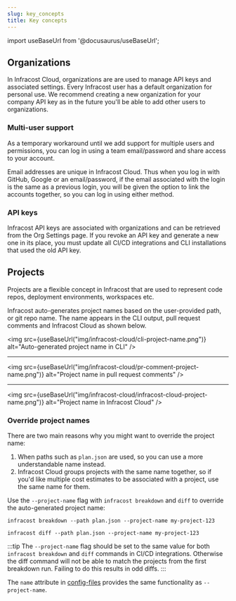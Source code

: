 ```yaml
---
slug: key_concepts
title: Key concepts
---
```


import useBaseUrl from '@docusaurus/useBaseUrl';

## Organizations

In Infracost Cloud, organizations are are used to manage API keys and associated settings. Every Infracost user has a default organization for personal use. We recommend creating a new organization for your company API key as in the future you'll be able to add other users to organizations.

### Multi-user support

As a temporary workaround until we add support for multiple users and permissions, you can log in using a team email/password and share access to your account.

Email addresses are unique in Infracost Cloud. Thus when you log in with GitHub, Google or an email/password, if the email associated with the login is the same as a previous login, you will be given the option to link the accounts together, so you can log in using either method.

### API keys

Infracost API keys are associated with organizations and can be retrieved from the Org Settings page. If you revoke an API key and generate a new one in its place, you must update all CI/CD integrations and CLI installations that used the old API key.

## Projects

Projects are a flexible concept in Infracost that are used to represent code repos, deployment environments, workspaces etc.

Infracost auto-generates project names based on the user-provided path, or git repo name. The name appears in the CLI output, pull request comments and Infracost Cloud as shown below.

<img src={useBaseUrl("img/infracost-cloud/cli-project-name.png")} alt="Auto-generated project name in CLI" />

---

<img src={useBaseUrl("img/infracost-cloud/pr-comment-project-name.png")} alt="Project name in pull request comments" />

---

<img src={useBaseUrl("img/infracost-cloud/infracost-cloud-project-name.png")} alt="Project name in Infracost Cloud" />

### Override project names

There are two main reasons why you might want to override the project name:
1. When paths such as `plan.json` are used, so you can use a more understandable name instead.
2. Infracost Cloud groups projects with the same name together, so if you'd like multiple cost estimates to be associated with a project, use the same name for them.

Use the `--project-name` flag with `infracost breakdown` and `diff` to override the auto-generated project name:

```shell
infracost breakdown --path plan.json --project-name my-project-123

infracost diff --path plan.json --project-name my-project-123
```

:::tip
The `--project-name` flag should be set to the same value for both `infracost breakdown` and `diff` commands in CI/CD integrations. Otherwise the diff command will not be able to match the projects from the first breakdown run. Failing to do this results in odd diffs.
:::

The `name` attribute in [config-files](/docs/features/config_file/) provides the same functionality as `--project-name`.
